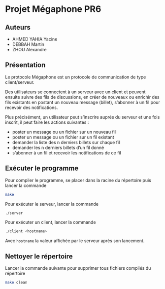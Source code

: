 # Projet Mégaphone PR6

## Auteurs

- AHMED YAHIA Yacine
- DEBBAH Martin
- ZHOU Alexandre

## Présentation

Le protocole Mégaphone est un protocole de communication de type client/serveur.

Des utilisateurs se connectent à un serveur avec un client et peuvent ensuite suivre des fils de discussions, en
créer de nouveaux ou enrichir des fils existants en postant un nouveau message (billet), s’abonner
à un fil pour recevoir des notifications.

Plus précisément, un utilisateur peut s’inscrire auprès du serveur et une fois inscrit, il peut faire les actions suivantes :

- poster un message ou un fichier sur un nouveau fil
- poster un message ou un fichier sur un fil existant
- demander la liste des n derniers billets sur chaque fil
- demander les n derniers billets d’un fil donné
- s’abonner à un fil et recevoir les notifications de ce fil

## Exécuter le programme

Pour compiler le programme, se placer dans la racine du répertoire
puis lancer la commande

```bash
make
```

Pour exécuter le serveur, lancer la commande

```bash
./server
```

Pour exécuter un client, lancer la commande

```bash
./client <hostname>
```

Avec `hostname` la valeur affichée par le serveur après son lancement.

## Nettoyer le répertoire

Lancer la commande suivante pour supprimer tous fichiers compilés du répertoire

```bash
make clean
```
